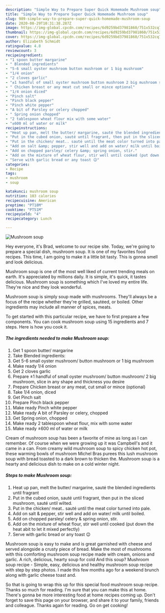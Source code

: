 ```yaml
---
description: "Simple Way to Prepare Super Quick Homemade Mushroom soup"
title: "Simple Way to Prepare Super Quick Homemade Mushroom soup"
slug: 989-simple-way-to-prepare-super-quick-homemade-mushroom-soup
date: 2020-08-29T10:31:38.287Z
image: https://img-global.cpcdn.com/recipes/6d9259bd37981860/751x532cq70/mushroom-soup-recipe-main-photo.jpg
thumbnail: https://img-global.cpcdn.com/recipes/6d9259bd37981860/751x532cq70/mushroom-soup-recipe-main-photo.jpg
cover: https://img-global.cpcdn.com/recipes/6d9259bd37981860/751x532cq70/mushroom-soup-recipe-main-photo.jpg
author: Elizabeth Schmidt
ratingvalue: 4.8
reviewcount: 3
recipeingredient:
- "1 spoon butter margarine"
- " Blended ingredients"
- "5-6 small oyster mushroom button mushroom or 1 big mushroom"
- "1/4 onion"
- "2 cloves garlic"
- "±1 handful of small oyster mushroom button mushroom 2 big mushroom slice in any shape and thickness you desire"
- " Chicken breast or any meat cut small or mince optional"
- "1/4 onion diced"
- "Pinch salt"
- "Pinch black pepper"
- "Pinch white pepper"
- "A bit of Parsley or celery chopped"
- " Spring onion chopped"
- "2 tablespoon wheat flour mix with some water"
- "±600 ml of water or milk"
recipeinstructions:
- "Heat up pan, melt the butter/ margarine, sauté the blended ingredients until fragrant"
- "Put in the cubed onion, sauté until fragrant, then put in the sliced mushroom, sauté until wilted."
- "Put in the chicken/ meat.. sauté until the meat color turned into pale."
- "Add on salt &amp; pepper, stir well and add on water/ milk until boiled."
- "Add on chopped parsley/ celery &amp; spring onion, stir."
- "Add on the mixture of wheat flour, stir well until cooked (put down the heat abit to let it mixed perfectly)"
- "Serve with garlic bread or any toast 😉"
categories:
- Recipe
tags:
- mushroom
- soup

katakunci: mushroom soup 
nutrition: 103 calories
recipecuisine: American
preptime: "PT18M"
cooktime: "PT51M"
recipeyield: "4"
recipecategory: Lunch

---
```



![Mushroom soup](https://img-global.cpcdn.com/recipes/6d9259bd37981860/751x532cq70/mushroom-soup-recipe-main-photo.jpg)

Hey everyone, it's Brad, welcome to our recipe site. Today, we're going to prepare a special dish, mushroom soup. It is one of my favorites food recipes. This time, I am going to make it a little bit tasty. This is gonna smell and look delicious.

Mushroom soup is one of the most well liked of current trending meals on earth. It's appreciated by millions daily. It is simple, it's quick, it tastes delicious. Mushroom soup is something which I've loved my entire life. They're nice and they look wonderful.

Mushroom soup is simply soup made with mushrooms. They&#39;ll always be a focus of the recipe whether they&#39;re grilled, sautéed, or boiled. Other ingredients may include all manner of spices, meats.


To get started with this particular recipe, we have to first prepare a few components. You can cook mushroom soup using 15 ingredients and 7 steps. Here is how you cook it.

<!--inarticleads1-->

##### The ingredients needed to make Mushroom soup:

1. Get 1 spoon butter/ margarine
1. Take  Blended ingredients:
1. Get 5-6 small oyster mushroom/ button mushroom or 1 big mushroom
1. Make ready 1/4 onion
1. Get 2 cloves garlic
1. Prepare ±1 handful of small oyster mushroom/ button mushroom/ 2 big mushroom, slice in any shape and thickness you desire
1. Prepare  Chicken breast or any meat, cut small or mince (optional)
1. Take 1/4 onion, diced
1. Get Pinch salt
1. Prepare Pinch black pepper
1. Make ready Pinch white pepper
1. Make ready A bit of Parsley or celery, chopped
1. Get  Spring onion, chopped
1. Make ready 2 tablespoon wheat flour, mix with some water
1. Make ready ±600 ml of water or milk


Cream of mushroom soup has been a favorite of mine as long as I can remember. Of course when we were growing up it was Campbell&#39;s and it came in a can. From creamy wild mushroom soup to spicy chicken hot pot, these warming bowls of mushroom Michel Bras purees this lush mushroom soup with bread toasted to a dark brown to thicken the. Mushroom soup is a hearty and delicious dish to make on a cold winter night. 

<!--inarticleads2-->

##### Steps to make Mushroom soup:

1. Heat up pan, melt the butter/ margarine, sauté the blended ingredients until fragrant
1. Put in the cubed onion, sauté until fragrant, then put in the sliced mushroom, sauté until wilted.
1. Put in the chicken/ meat.. sauté until the meat color turned into pale.
1. Add on salt &amp; pepper, stir well and add on water/ milk until boiled.
1. Add on chopped parsley/ celery &amp; spring onion, stir.
1. Add on the mixture of wheat flour, stir well until cooked (put down the heat abit to let it mixed perfectly)
1. Serve with garlic bread or any toast 😉


Mushroom soup is easy to make and is great garnished with cheese and served alongside a crusty piece of bread. Make the most of mushrooms with this comforting mushroom soup recipe made with cream, onions and garlic. A rich, delicious, hearty soup for cold And this soup? Mushroom soup recipe - Simple, easy, delicious and healthy mushroom soup recipe with step by step photos. I made this few months ago for a weekend brunch along with garlic cheese toast and. 

So that is going to wrap this up for this special food mushroom soup recipe. Thanks so much for reading. I'm sure that you can make this at home. There's gonna be more interesting food at home recipes coming up. Don't forget to save this page on your browser, and share it to your family, friends and colleague. Thanks again for reading. Go on get cooking!
